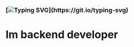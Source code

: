 ### [![Typing SVG](https://readme-typing-svg.herokuapp.com?font=Fira+Code&weight=900&size=24&duration=3000&pause=1000&color=F707E2&width=435&lines=Hi%2C+im+Jankbyte!)](https://git.io/typing-svg)
# Im backend developer
